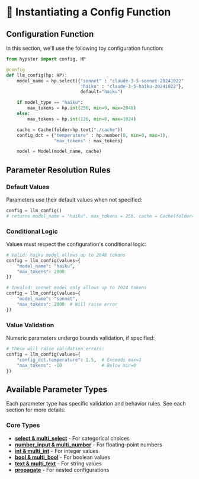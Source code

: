 # 🔮 Instantiating a Config Function

## Configuration Function

In this section, we'll use the following toy configuration function:

```python
from hypster import config, HP

@config
def llm_config(hp: HP):
    model_name = hp.select({"sonnet" : "claude-3-5-sonnet-20241022"
                            "haiku" : "claude-3-5-haiku-20241022"},
                            default="haiku")

    if model_type == "haiku":
        max_tokens = hp.int(256, min=0, max=2048)
    else:
        max_tokens = hp.int(126, min=0, max=1024)

    cache = Cache(folder=hp.text("./cache"))
    config_dct = {"temperature" : hp.number(0, min=0, max=1),
                  "max_tokens" : max_tokens}

    model = Model(model_name, cache)
```

## Parameter Resolution Rules

### Default Values
Parameters use their default values when not specified:
```python
config = llm_config()
# returns model_name = "haiku", max_tokens = 256, cache = Cache(folder="./cache"), ...
```

### Conditional Logic
Values must respect the configuration's conditional logic:
```python
# Valid: haiku model allows up to 2048 tokens
config = llm_config(values={
    "model_name": "haiku",
    "max_tokens": 2000
})

# Invalid: sonnet model only allows up to 1024 tokens
config = llm_config(values={
    "model_name": "sonnet",
    "max_tokens": 2000  # Will raise error
})
```

### Value Validation
Numeric parameters undergo bounds validation, if specified:
```python
# These will raise validation errors:
config = llm_config(values={
    "config_dct.temperature": 1.5,  # Exceeds max=1
    "max_tokens": -10               # Below min=0
})
```

## Available Parameter Types

Each parameter type has specific validation and behavior rules. See each section for more details:

### Core Types
- [**select & multi_select**](../in-depth/hp-call-types/select-and-multi_select.md) - For categorical choices
- [**number_input & multi_number**](../in-depth/hp-call-types/number_input-and-multi_number.md) - For floating-point numbers
- [**int & multi_int**](../in-depth/hp-call-types/int-and-multi_int.md) - For integer values
- [**bool & multi_bool**](../in-depth/hp-call-types/bool-and-multi_bool.md) - For boolean values
- [**text & multi_text**](../in-depth/hp-call-types/text-and-multi_text.md) - For string values
- [**propagate**](../in-depth/hp-call-types/propagate.md) - For nested configurations
